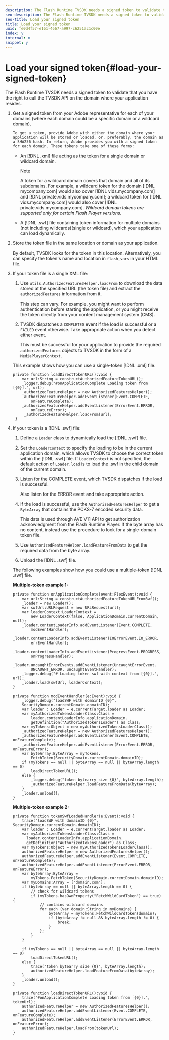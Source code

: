 ```yaml
---
description: The Flash Runtime TVSDK needs a signed token to validate that you have the right to call the TVSDK API on the domain where your application resides.
seo-description: The Flash Runtime TVSDK needs a signed token to validate that you have the right to call the TVSDK API on the domain where your application resides.
seo-title: Load your signed token
title: Load your signed token
uuid: fe0d4f57-e161-4667-a997-c6251ac1c00e
index: y
internal: n
snippet: y
---
```


# Load your signed token{#load-your-signed-token}

The Flash Runtime TVSDK needs a signed token to validate that you have the right to call the TVSDK API on the domain where your application resides.

1. Get a signed token from your Adobe representative for each of your domains (where each domain could be a specific domain or a wildcard domain).

       To get a token, provide Adobe with either the domain where your application will be stored or loaded, or, preferably, the domain as a SHA256 hash. In return, Adobe provides you with a signed token for each domain. These tokens take one of these forms:

    * An [!DNL .xml] file acting as the token for a single domain or wildcard domain.     
    
      >[!NOTE]
      >
      >A token for a wildcard domain covers that domain and all of its subdomains. For example, a wildcard token for the domain [!DNL mycompany.com] would also cover [!DNL vids.mycompany.com] and [!DNL private.vids.mycompany.com]; a wildcard token for [!DNL vids.mycompany.com] would also cover [!DNL private.vids.mycompany.com]. *Wildcard domain tokens are supported only for certain Flash Player versions.*

    * A [!DNL .swf] file containing token information for multiple domains (not including wildcards)(single or wildcard), which your application can load dynamically.

1. Store the token file in the same location or domain as your application.

   By default, TVSDK looks for the token in this location. Alternatively, you can specify the token's name and location in `flash_vars` in your HTML file.
1. If your token file is a single XML file:
   1. Use `utils.AuthorizedFeaturesHelper.loadFrom` to download the data stored at the specified URL (the token file) and extract the `authorizedFeatures` information from it.
   
      This step can vary. For example, you might want to perform authentication before starting the application, or you might receive the token directly from your content management system (CMS). 
   
   1. TVSDK dispatches a `COMPLETED` event if the load is successful or a `FAILED` event otherwise. Take appropriate action when you detect either event.
   
      This must be successful for your application to provide the required `authorizedFeatures` objects to TVSDK in the form of a `MediaPlayerContext`.

   This example shows how you can use a single-token [!DNL .xml] file.

   ```
   private function loadDirectTokenURL():void { 
       var url:String = constructAuthorizedFeatureTokenURL(); 
       _logger.debug("#onApplicationComplete Loading token from [{0}].", url); 
       _authorizedFeatureHelper = new AuthorizedFeaturesHelper(); 
       _authorizedFeatureHelper.addEventListener(Event.COMPLETE,  
           onFeatureComplete); 
       _authorizedFeatureHelper.addEventListener(ErrorEvent.ERROR,  
           onFeatureError); 
        _authorizedFeatureHelper.loadFrom(url); 
    }
   ```

1. If your token is a [!DNL .swf] file:
   1. Define a `Loader` class to dynamically load the [!DNL .swf] file.
   1. Set the `LoaderContext` to specify the loading to be in the current application domain, which allows TVSDK to choose the correct token within the [!DNL .swf] file. If `LoaderContext` is not specified, the default action of `Loader.load` is to load the .swf in the child domain of the current domain.
   1. Listen for the COMPLETE event, which TVSDK dispatches if the load is successful.
   
      Also listen for the ERROR event and take appropriate action.   
   1. If the load is successful, use the `AuthorizedFeaturesHelper` to get a `ByteArray` that contains the PCKS-7 encoded security data.
   
      This data is used through AVE V11 API to get authorization acknowledgment from the Flash Runtime Player. If the byte array has no content, instead use the procedure to look for a single-domain token file.   
   1. Use `AuthorizedFeatureHelper.loadFeatureFromData` to get the required data from the byte array.
   1. Unload the [!DNL .swf] file.

   The following examples show how you could use a multiple-token [!DNL .swf] file.

   **Multiple-token example 1:**

   ```
   private function onApplicationComplete(event:FlexEvent):void { 
       var url:String = constructAuthorizedFeatureTokenURLFromSwf();   
       _loader = new Loader(); 
       var swfUrl:URLRequest = new URLRequest(url); 
       var loaderContext:LoaderContext =  
           new LoaderContext(false, ApplicationDomain.currentDomain, null); 
       _loader.contentLoaderInfo.addEventListener(Event.COMPLETE,  
           modEventHandler); 
       _loader.contentLoaderInfo.addEventListener(IOErrorEvent.IO_ERROR,  
           errEventHandler); 
       _loader.contentLoaderInfo.addEventListener(ProgressEvent.PROGRESS,  
           onProgressHandler); 
       _loader.uncaughtErrorEvents.addEventListener(UncaughtErrorEvent. 
           UNCAUGHT_ERROR, uncaughtEventHandler); 
       _logger.debug("# Loading token swf with context from [{0}].", url); 
       _loader.load(swfUrl, loaderContext); 
   } 
     
   private function modEventHandler(e:Event):void { 
       _logger.debug("loadSWF with domainID {0}",  
       SecurityDomain.currentDomain.domainID); 
       var loader : Loader = e.currentTarget.loader as Loader; 
       var myAuthorizedTokensLoaderClass:Class =  
           loader.contentLoaderInfo.applicationDomain. 
           getDefinition("AuthorizedTokensLoader") as Class; 
       var myTokens:Object = new myAuthorizedTokensLoaderClass(); 
       _authorizedFeatureHelper = new AuthorizedFeaturesHelper(); 
       _authorizedFeatureHelper.addEventListener(Event.COMPLETE, onFeatureComplete); 
       _authorizedFeatureHelper.addEventListener(ErrorEvent.ERROR, onFeatureError); 
       var byteArray:ByteArray = myTokens. 
           FetchToken(SecurityDomain.currentDomain.domainID); 
       if (myTokens == null || byteArray == null || byteArray.length == 0) 
           loadDirectTokenURL(); 
       else { 
           _logger.debug("token bytearry size {0}", byteArray.length); 
           _authorizedFeatureHelper.loadFeatureFromData(byteArray); 
       } 
       _loader.unload(); 
   } 
   
   ```

   **Multiple-token example 2:**

   ```
   private function tokenSwfLoadedHandler(e:Event):void { 
       trace("loadSWF with domainID {0}", SecurityDomain.currentDomain.domainID); 
       var loader : Loader = e.currentTarget.loader as Loader; 
       var myAuthorizedTokensLoaderClass:Class =  
         loader.contentLoaderInfo.applicationDomain. 
         getDefinition("AuthorizedTokensLoader") as Class; 
       var myTokens:Object = new myAuthorizedTokensLoaderClass(); 
       authorizedFeatureHelper = new AuthorizedFeaturesHelper(); 
       authorizedFeatureHelper.addEventListener(Event.COMPLETE, onFeatureComplete); 
       authorizedFeatureHelper.addEventListener(ErrorEvent.ERROR, onFeatureError); 
       var byteArray:ByteArray =  
           myTokens.FetchToken(SecurityDomain.currentDomain.domainID); 
       var myDomains:Array = ["domain.com"]; 
       if (byteArray == null || byteArray.length == 0) { 
           // check for wildcard tokens 
           if (myTokens.hasOwnProperty("FetchWildCardToken") == true) { 
               // contains wildcard domains 
               for each (var domain:String in myDomains) { 
                   byteArray = myTokens.FetchWildCardToken(domain); 
                   if (byteArray != null && byteArray.length != 0) { 
                       break; 
                   } 
               }; 
           } 
       } 
    
       if (myTokens == null || byteArray == null || byteArray.length == 0) 
           loadDirectTokenURL(); 
       else { 
           trace("token bytearry size {0}", byteArray.length); 
           authorizedFeatureHelper.loadFeatureFromData(byteArray); 
       } 
       _loader.unload(); 
   } 
    
   private function loadDirectTokenURL():void { 
       trace("#onApplicationComplete Loading token from [{0}].", tokenUrl); 
       authorizedFeatureHelper = new AuthorizedFeaturesHelper(); 
       authorizedFeatureHelper.addEventListener(Event.COMPLETE, onFeatureComplete); 
       authorizedFeatureHelper.addEventListener(ErrorEvent.ERROR, onFeatureError); 
       authorizedFeatureHelper.loadFrom(tokenUrl); 
   }
   ```


